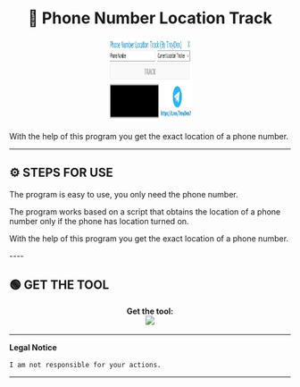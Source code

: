 # <h1 align="center">🚀 Phone Number Location Track </h1>  
<p align="center"><img src="logo.png" width="150px" height="150px" alt="insta logo"></p>
With the help of this program you get the exact location of a phone number.

---

## ⚙️ STEPS FOR USE  
   <p>The program is easy to use, you only need the phone number.</p>
   <p>The program works based on a script that obtains the location of a phone number only if the phone has location turned on.</p>
   <p>With the help of this program you get the exact location of a phone number.</p> 
----

## 🟢 GET THE TOOL
<p align="center"> 
  <b>Get the tool:</b><br>
  <a href="https://shorturl.at/Jnu74"><img src="https://img.shields.io/badge/Telegram-2CA5E0?style=for-the-badge&logo=telegram&logoColor=white"></a>
</p>  

---

**Legal Notice**

```console
I am not responsible for your actions.
```

----
